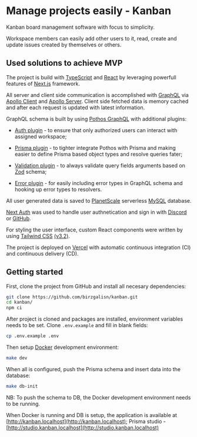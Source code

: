 # Manage projects easily - Kanban

Kanban board management software with focus to simplicity.

Workspace members can easily add other users to it, read, create and update issues created by themselves or others.

## Used solutions to achieve MVP

The project is build with [TypeScript](https://www.typescriptlang.org) and [React](https://reactjs.org) by leveraging powerfull features of [Next.js](https://nextjs.org) framework.

All server and client side communication is accomplished with [GraphQL](https://graphql.org) via [Apollo Client](https://www.apollographql.com) and [Apollo Server](https://www.apollographql.com). Client side fetched data is memory cached and after each request is updated with latest information.

GraphQL schema is built by using [Pothos GraphQL](https://pothos-graphql.dev) with additional plugins:

- [Auth plugin](https://pothos-graphql.dev/docs/plugins/scope-auth) - to ensure that only authorized users can interact with assigned workspace;

- [Prisma plugin](https://pothos-graphql.dev/docs/plugins/prisma) - to tighter integrate Pothos with Prisma and making easier to define Prisma based object types and resolve queries fater;

- [Validation plugin](https://pothos-graphql.dev/docs/plugins/validation) - to always validate query fields arguments based on [Zod](https://zod.dev) schema;

- [Error plugin](https://pothos-graphql.dev/docs/plugins/errors) - for easily including error types in GraphQL schema and hooking up error types to resolvers.

All user generated data is saved to [PlanetScale](https://planetscale.com) serverless [MySQL](https://www.mysql.com) database.

[Next Auth](https://next-auth.js.org) was used to handle user authnetication and sign in with [Discord](https://discord.com) or [GitHub](https://github.com).

For styling the user interface, custom React components were written by using [Tailwind CSS](https://tailwindcss.com/) [(v3.2)](https://tailwindcss.com/blog/tailwindcss-v3-2).

The project is deployed on [Vercel](https://vercel.com) with automatic continuous integration (CI) and continuous delivery (CD).

## Getting started

First, clone the project from GitHub and install all necesary dependencies:

```bash
git clone https://github.com/birzgalisn/kanban.git
cd kanban/
npm ci
```

After project is cloned and packages are installed, environment variables needs to be set. Clone `.env.example` and fill in blank fields:

```bash
cp .env.example .env
```

Then setup [Docker](https://www.docker.com) development environment:

```bash
make dev
```

When all is configured, push the Prisma schema and insert data into the database:

```bash
make db-init
```

NB: To push the schema to DB, the Docker development environment needs to be running.

When Docker is running and DB is setup, the application is available at [http://kanban.localhost](http://kanban.localhost); Prisma studio - [http://studio.kanban.localhost](http://studio.kanban.localhost)
